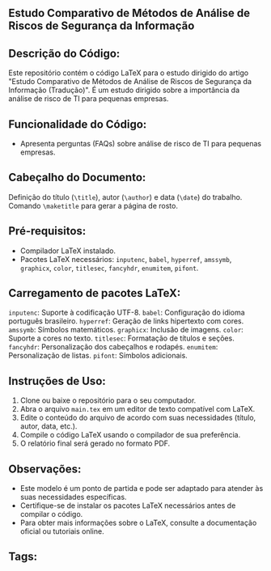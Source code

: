 ## Estudo Comparativo de Métodos de Análise de Riscos de Segurança da Informação

## Descrição do Código:

Este repositório contém o código LaTeX para o estudo dirigido do artigo "Estudo Comparativo de Métodos de Análise de Riscos de Segurança da Informação (Tradução)". É um estudo dirigido sobre a importância da análise de risco de TI para pequenas empresas.

## Funcionalidade do Código:

* Apresenta perguntas (FAQs) sobre análise de risco de TI para pequenas empresas.

## Cabeçalho do Documento:

Definição do título (`\title`), autor (`\author`) e data (`\date`) do trabalho.
Comando `\maketitle` para gerar a página de rosto.

## Pré-requisitos:

* Compilador LaTeX instalado.
* Pacotes LaTeX necessários: `inputenc`, `babel`, `hyperref`, `amssymb`, `graphicx`, `color`, `titlesec`, `fancyhdr`, `enumitem`, `pifont`.

## Carregamento de pacotes LaTeX:

`inputenc`: Suporte à codificação UTF-8.
`babel`: Configuração do idioma português brasileiro.
`hyperref`: Geração de links hipertexto com cores.
`amssymb`: Símbolos matemáticos.
`graphicx`: Inclusão de imagens.
`color`: Suporte a cores no texto.
`titlesec`: Formatação de títulos e seções.
`fancyhdr`: Personalização dos cabeçalhos e rodapés.
`enumitem`: Personalização de listas.
`pifont`: Símbolos adicionais.

## Instruções de Uso:

1. Clone ou baixe o repositório para o seu computador.
2. Abra o arquivo `main.tex` em um editor de texto compatível com LaTeX.
3. Edite o conteúdo do arquivo de acordo com suas necessidades (título, autor, data, etc.).
4. Compile o código LaTeX usando o compilador de sua preferência.
5. O relatório final será gerado no formato PDF.

## Observações:

* Este modelo é um ponto de partida e pode ser adaptado para atender às suas necessidades específicas.
* Certifique-se de instalar os pacotes LaTeX necessários antes de compilar o código.
* Para obter mais informações sobre o LaTeX, consulte a documentação oficial ou tutoriais online.

## Tags:
